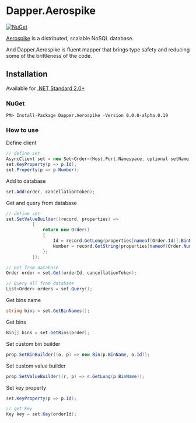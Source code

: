 
[projectUri]: https://github.com/AChehre/Dapper.Aerospike
[projectGit]: git@github.com:AChehre/Dapper.Aerospike.git


# Dapper.Aerospike
[![NuGet](https://img.shields.io/nuget/v/Dapper.Aerospike.svg)](https://www.nuget.org/packages/Dapper.Aerospike)

[Aerospike](https://github.com/aerospike) is a distributed, scalable NoSQL database.

And Dapper.Aerospike is fluent mapper that brings type safety and reducing some of the brittleness of the code.

## Installation
Available for [.NET Standard 2.0+](https://docs.microsoft.com/en-gb/dotnet/standard/net-standard)

### NuGet
```
PM> Install-Package Dapper.Aerospike -Version 0.0.0-alpha.0.19
```

### How to use

Define client
```C#
// define set
AsyncClient set = new Set<Order>(Host,Port,Namespace, optional setName);
set.KeyProperty(p => p.Id);
set.Property(p => p.Number);
```

Add to database
```C#
set.Add(order, cancellationToken);
```

Get and query from database
```C#
// define set
set.SetValueBuilder((record, properties) =>
          {
              return new Order()
              {
                  Id = record.GetLong(properties[nameof(Order.Id)].BinName),
                  Number = record.GetString(properties[nameof(Order.Number)].BinName)
              };
          });

// Get from database
Order order = set.Get(orderId, cancellationToken);

// Query all from database
List<Order> orders = set.Query();        
```


Get bins name
```C#
string bins = set.GetBinNames();
```
Get bins
```C#
Bin[] bins = set.GetBins(order);
```
Set custom bin builder
```C#
prop.SetBinBuilder((o, p) => new Bin(p.BinName, o.Id));
```
Set custom value builder
```C#
prop.SetValueBuilder((r, p) => r.GetLong(p.BinName));
```
Set key property
```C#
set.KeyProperty(p => p.Id);

// get key
Key key = set.Key(orderId);
```

